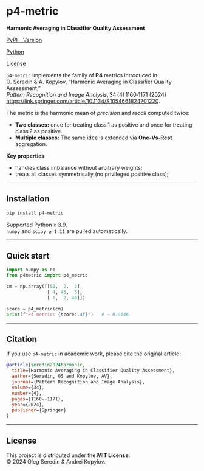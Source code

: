 # p4‑metric
**Harmonic Averaging in Classifier Quality Assessment**

[PyPI - Version](https://pypi.org/project/p4-metric)

[Python](https://pypi.org/project/p4-metric)

[License](LICENSE)

`p4-metric` implements the family of **P4** metrics introduced in  
O. Seredin & A. Kopylov, “Harmonic Averaging in Classifier Quality Assessment,”  
*Pattern Recognition and Image Analysis*, 34 (4) 1160‑1171 (2024)  
<https://link.springer.com/article/10.1134/S1054661824701220>.

The metric is the harmonic mean of *precision* and *recall* computed twice:  
- **Two classes:** once for treating class 1 as positive and once for treating class 2 as positive.  
- **Multiple classes:** The same idea is extended via **One‑Vs‑Rest** aggregation.

**Key properties**

* handles class imbalance without arbitrary weights;  
* treats all classes symmetrically (no privileged positive class);  

---

## Installation

```bash
pip install p4-metric
```

Supported Python ≥ 3.9.  
`numpy` and `scipy ≥ 1.11` are pulled automatically.

---

## Quick start

```python
import numpy as np
from p4metric import p4_metric

cm = np.array([[50,  2,  3],
               [ 4, 45,  5],
               [ 1,  2, 40]])

score = p4_metric(cm)
print(f"P4 metric: {score:.4f}")   # → 0.9146
```

---

## Citation

If you use `p4-metric` in academic work, please cite the original article:

```bibtex
@article{seredin2024harmonic,
  title={Harmonic Averaging in Classifier Quality Assessment},
  author={Seredin, OS and Kopylov, AV},
  journal={Pattern Recognition and Image Analysis},
  volume={34},
  number={4},
  pages={1160--1171},
  year={2024},
  publisher={Springer}
}
```

---

## License

This project is distributed under the **MIT License**.  
© 2024 Oleg Seredin & Andrei Kopylov.

